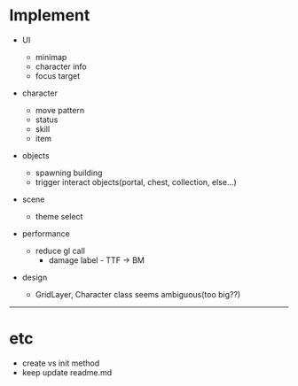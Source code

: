 # Implement

- UI
  - minimap
  - character info
  - focus target
- character
  - move pattern
  - status
  - skill
  - item
- objects
  - spawning building
  - trigger interact objects(portal, chest, collection, else...)
- scene
  - theme select
- performance
  - reduce gl call
    - damage label - TTF -> BM

- design
  - GridLayer, Character class seems ambiguous(too big??)



---



# etc

- create vs init method
- keep update readme.md